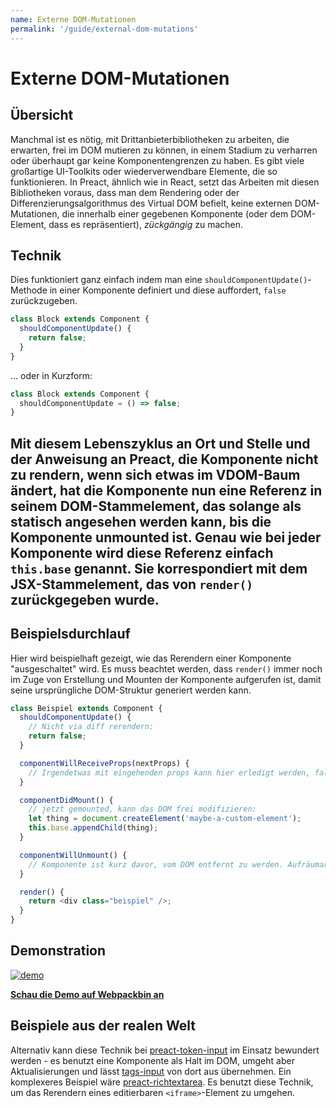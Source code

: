 ```yaml
---
name: Externe DOM-Mutationen
permalink: '/guide/external-dom-mutations'
---
```


# Externe DOM-Mutationen


## Übersicht

Manchmal ist es nötig, mit Drittanbieterbibliotheken zu arbeiten, die erwarten, frei im DOM mutieren zu können, in einem Stadium zu verharren oder überhaupt gar keine Komponentengrenzen zu haben. Es gibt viele großartige UI-Toolkits oder wiederverwendbare Elemente, die so funktionieren. In Preact, ähnlich wie in React, setzt das Arbeiten mit diesen Bibliotheken voraus, dass man dem Rendering oder der Differenzierungsalgorithmus des Virtual DOM befielt, keine externen DOM-Mutationen, die innerhalb einer gegebenen Komponente (oder dem DOM-Element, dass es repräsentiert), _zückgängig_ zu machen.


## Technik

Dies funktioniert ganz einfach indem man eine `shouldComponentUpdate()`-Methode in einer Komponente definiert und diese auffordert, `false` zurückzugeben.

```js
class Block extends Component {
  shouldComponentUpdate() {
    return false;
  }
}
```

... oder in Kurzform:

```js
class Block extends Component {
  shouldComponentUpdate = () => false;
}
```

Mit diesem Lebenszyklus an Ort und Stelle und der Anweisung an Preact, die Komponente nicht zu rendern, wenn sich etwas im VDOM-Baum ändert, hat die Komponente nun eine Referenz in seinem DOM-Stammelement, das solange als statisch angesehen werden kann, bis die Komponente unmounted ist. Genau wie bei jeder Komponente wird diese Referenz einfach `this.base` genannt. Sie korrespondiert mit dem JSX-Stammelement, das von `render()` zurückgegeben wurde.
---

## Beispielsdurchlauf

Hier wird beispielhaft gezeigt, wie das Rerendern einer Komponente "ausgeschaltet" wird. Es muss beachtet werden, dass `render()` immer noch im Zuge von Erstellung und Mounten der Komponente aufgerufen ist, damit seine ursprüngliche DOM-Struktur generiert werden kann.

```js
class Beispiel extends Component {
  shouldComponentUpdate() {
    // Nicht via diff rerendern:
    return false;
  }

  componentWillReceiveProps(nextProps) {
    // Irgendetwas mit eingehenden props kann hier erledigt werden, falls benötigt
  }

  componentDidMount() {
    // jetzt gemounted, kann das DOM frei modifizieren:
    let thing = document.createElement('maybe-a-custom-element');
    this.base.appendChild(thing);
  }

  componentWillUnmount() {
    // Komponente ist kurz davor, vom DOM entfernt zu werden. Aufräumarbeiten sind hier möglich.
  }

  render() {
    return <div class="beispiel" />;
  }
}
```


## Demonstration

[![demo](https://i.gyazo.com/a63622edbeefb2e86d6c0d9c8d66e582.gif)](http://www.webpackbin.com/V1hyNQbpe)

[**Schau die Demo auf Webpackbin an**](https://www.webpackbin.com/bins/-KflCmJ5bvKsRF8WDkzb)


## Beispiele aus der realen Welt

Alternativ kann diese Technik bei [preact-token-input](https://github.com/developit/preact-token-input/blob/master/src/index.js) im Einsatz bewundert werden - es benutzt eine Komponente als Halt im DOM, umgeht aber Aktualisierungen und lässt [tags-input](https://github.com/developit/tags-input) von dort aus übernehmen. Ein komplexeres Beispiel wäre [preact-richtextarea](https://github.com/developit/preact-richtextarea). Es benutzt diese Technik, um das Rerendern eines editierbaren `<iframe>`-Element zu umgehen.
